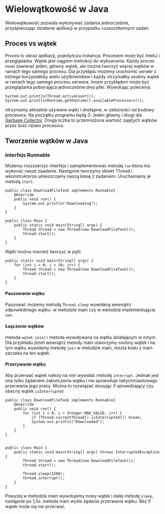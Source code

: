 # Wielowątkowość w Java

Wielowątkowość pozwala wykonywać zadania jednocześnie, przyśpieszając działanie aplikacji w przypadku czasochłonnych zadań.

## Proces vs wątek
Proces to obraz aplikacji, pojedyńcza instancja. Procesem może być InteliJ i przeglądarka. Wątek jest ciągiem instrukcji
do wykoanania. Każdy proces musi zawierać jeden, główny wątek, ale można tworzyć więcej wątków w ramach tego samego
procesu. Dla przykłądu możemy uruchomić serwer z którego korzystałoby wielu użytkowników i każdy otrzymałby osobny wątek
w ramach tego samego procesu serwera. Innym przykłądem może być przeglądarka pobierająca jednocześnie dwa pliki. 
Wywołując polecenia:
```
System.out.println(Thread.activeCount());
System.out.println(Runtime.getRuntime().availableProcessors());
```
otrzymamy aktualnie używane wątki i dostępne, w zależności od budowy procesora. Na początku programu będą 2- jeden głowny
i drugi dla [Garbage Collector](https://www.baeldung.com/jvm-garbage-collectors). Druga liczba to przemnożona wartość zajętych wątków 
przez ilość rdzeni procesora. 

## Tworzenie wątków w Java

### Interfejs Runnable
Możemy roszszerzyc interfejs i zaimplementować metodę ``run`` która ma wykonać nasze zaadanie. Następnie tworzymy obiekt
Thread i wkonstruktorze umieszczamy naszą klasę z zadaniem. Uruchamiamy je metodą ``start``.
```
public class DownloadFileTask implements Runnable{
    @Override
    public void run() {
        System.out.println("Downloading");
    }
}

public class Main {
    public static void main(String[] args) {
        Thread thread = new Thread(new DownloadFileTask());
        thread.start();
    }
}
```
Wątki można również tworzyć w pętli
```
public static void main(String[] args) {
    for (int i = 0; i < 10; i++) {
        Thread thread = new Thread(new DownloadFileTask());
        thread.start();
    }
}
```
#### Pauzowanie wątku
Pauzować możemy metodą ``Thread.sleep`` wywołaną wewnątrz odpowiedniego wątku- w metodzie main czy w metodzie implementującej
run. 

#### Łaączenie wątków

metoda ``wątek.join()`` metoda wywoływana na wątku działającym w innym. Dla przykładu jeżeli wewnątrz metody main utworzymy
osobny wątek i na tym wątku wywołamy metodę ``join`` w metodzie main, reszta kodu z main zaczeka na ten wątek.

#### Przerywanie wątku
Aby przerwać wątek należy na nim wywołać metodę ``interrupt``. Jednak jest ona tylko żądaniem zakończenia wątku i nie spowoduje
natychmiastowego przerwania jego pracy. Można to rozwiązać stosując if sprawdzający czy obecny wątek ``isInterrupted``
```
public class DownloadFileTask implements Runnable{
    @Override
    public void run() {
        for (int i = 0; i < Integer.MAX_VALUE; i++) {
            if (Thread.currentThread().isInterrupted()) break;
            System.out.println("Downloaded");
        }
    }
}


public class Main {
    public static void main(String[] args) throws InterruptedException {
        Thread thread = new Thread(new DownloadFileTask());
        thread.start();

        Thread.sleep(1500);
        thread.interrupt();
    }
}
```
Powyżej w metodzie main wywołujemy nowy wątek i dalej metodę ``sleep``, następnie po 1,5s. metoda main wyśle żądanie 
przerwania wątku. Bez if wątek może się nie przerwać. 